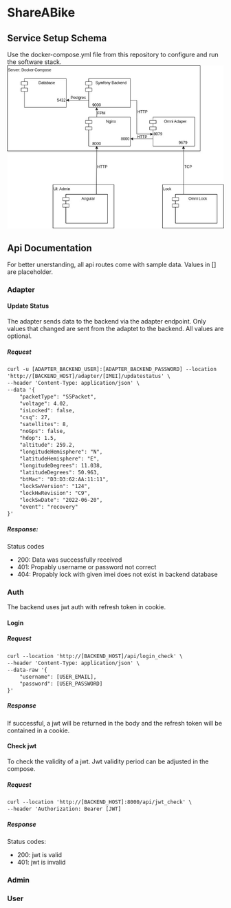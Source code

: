 # ShareABike

## Service Setup Schema
Use the docker-compose.yml file from this repository to configure and run the software stack.
![service schema](schema/schema.jpg)

## Api Documentation
For better unerstanding, all api routes come with sample data. Values in [] are placeholder.
### Adapter
#### Update Status
The adapter sends data to the backend via the adapter endpoint. Only values that changed are sent from the adaptet to the backend. All values are optional.
##### Request
```curl
curl -u [ADAPTER_BACKEND_USER]:[ADAPTER_BACKEND_PASSWORD] --location 'http://[BACKEND_HOST]/adapter/[IMEI]/updatestatus' \
--header 'Content-Type: application/json' \
--data '{
    "packetType": "S5Packet",
    "voltage": 4.02,
    "isLocked": false,
    "csq": 27,
    "satellites": 8,
    "noGps": false,
    "hdop": 1.5,
    "altitude": 259.2,
    "longitudeHemisphere": "N",
    "latitudeHemisphere": "E",
    "longitudeDegrees": 11.038,
    "latitudeDegrees": 50.963,
    "btMac": "D3:D3:62:AA:11:11",
    "lockSwVersion": "124",
    "lockHwRevision": "C9",
    "lockSwDate": "2022-06-20",
    "event": "recovery"
}'
```
##### Response:
Status codes
- 200: Data was successfully received
- 401: Propably username or password not correct
- 404: Propably lock with given imei does not exist in backend database
### Auth
The backend uses jwt auth with refresh token in cookie.
#### Login
##### Request
```
curl --location 'http://[BACKEND_HOST]/api/login_check' \
--header 'Content-Type: application/json' \
--data-raw '{
    "username": [USER_EMAIL],
    "password": [USER_PASSWORD]
}'
```
##### Response
If successful, a jwt will be returned in the body and the refresh token will be contained in a cookie.
#### Check jwt
To check the validity of a jwt. Jwt validity period can be adjusted in the compose.
##### Request
```
curl --location 'http://[BACKEND_HOST]:8000/api/jwt_check' \
--header 'Authorization: Bearer [JWT]
```
##### Response
Status codes:
- 200: jwt is valid
- 401: jwt is invalid
### Admin
### User
